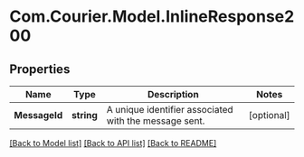 # Com.Courier.Model.InlineResponse200

## Properties

Name | Type | Description | Notes
------------ | ------------- | ------------- | -------------
**MessageId** | **string** | A unique identifier associated with the message sent. | [optional] 

[[Back to Model list]](../README.md#documentation-for-models) [[Back to API list]](../README.md#documentation-for-api-endpoints) [[Back to README]](../README.md)

